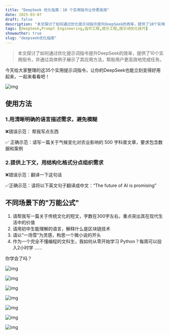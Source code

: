 ```yaml
---
title: "DeepSeek 优化指南：10 个实用指令让你更高效"
date: 2025-03-07
draft: false
description: "本文探讨了如何通过优化提示词指令提升DeepSeek的效率，提供了10个实用指令，并通过具体例子展示了其应用方法，帮助用户更高效地完成任务"
tags: [DeepSeek,Prompt Engineering,指令工程,提示工程,提示词优化技巧]
showauthor: true
slug: "deepseek优化指南"
---
```

>本文探讨了如何通过优化提示词指令提升DeepSeek的效率，提供了10个实用指令，并通过具体例子展示了其应用方法，帮助用户更高效地完成任务。

今天给大家整理的这35个实用提示词指令，让你的DeepSeek也能立刻变得好用起来，一起来看看吧！ 

![img](https://pic.yupi.icu/yuyi/1739500038914-7946aa0b-99c8-461e-968c-e5d74908cf7a.png)

## 使用方法 

### 1.用清晰明确的语言描述需求，避免模糊

 ❌错误示范： 帮我写点东西 

✅ 正确示范：请写一篇关于气候变化对农业影响的 500 字科普文章，要求包含数据和案例 	 

### 2.提供上下文，用结构化格式分点组织需求 

❌错误示范：翻译一下这句话

 ✅正确示范：请将以下英文句子翻译成中文：“The future of AI is promising” 	 

## 不同场景下的"万能公式" 

1. 请帮我写一篇关于传统文化的短文，字数在300字左右，重点突出其在现代生活中的价值 
2. 请用初中生能理解的语言，解释什么是区块链技术 
3. 请以“一场雪”为灵感，构思一个微小说的开头 
4. 作为一个完全不懂编程的文科生，我如何从零开始学习 Python？每周可以投入2小时学 …… 	 

你学会了吗？

![img](https://pic.yupi.icu/yuyi/1739500166090-f5cab190-6b07-4491-bc89-18ecc35266e8.png)

![img](https://pic.yupi.icu/yuyi/1739500183394-d4fbc2d1-0c69-4fab-a4ca-4306074db534.png)

![img](https://pic.yupi.icu/yuyi/1739500199791-0122da64-82f3-4251-bb06-d6f8780f6545.png)

![img](https://pic.yupi.icu/yuyi/1739500213999-44bee811-10b8-41de-89c5-8c55697bcd0c.png)

![img](https://pic.yupi.icu/yuyi/1739500227027-26eb1b30-65d9-46bb-ad55-d0e6da6c51e4.png)

![img](https://pic.yupi.icu/yuyi/1739500239589-9a101ecc-fd13-46cb-91e8-bc36fe0bbfd2.png)

![img](https://pic.yupi.icu/yuyi/1739500252585-e9882f5b-d1b4-4080-89e2-a84d8cc3fc8a.png)



